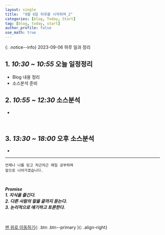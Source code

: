 ```yaml
---
layout: single
title:  "9월 6일 하루를 시작하며_2"
categories: [blog, Today, Start]
tag: [blog, today, start]
author_profile: false
use_math: true
---
```



{: .notice--info}
2023-09-06 하루 일과 정리


## 1. ***10:30 ~ 10:55*** 오늘 일정정리

- Blog 내용 정리
- 소스분석 준비

<!-- <br> -->

## 2. ***10:55 ~ 12:30*** 소스분석

- 

<br>

## 3. ***13:30 ~ 18:00*** 오후 소스분석
- 



***
    언제나 나를 믿고 차근차근 매일 공부하며
    앞으로 나아가겠습니다.

<br>

***Promise <br> 1. 지식을 즐긴다. <br>2. 다른 사람의 말을 끝까지 듣는다. <br>3. 논리적으로 얘기하고 토론한다.***

<br>

[맨 위로 이동하기](#){: .btn .btn--primary }{: .align-right}